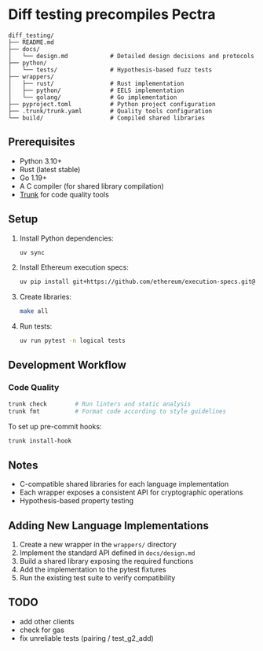 # Diff testing precompiles Pectra

```
diff_testing/
├── README.md
├── docs/
│   └── design.md            # Detailed design decisions and protocols
├── python/
│   └── tests/               # Hypothesis-based fuzz tests
├── wrappers/
│   ├── rust/                # Rust implementation
│   ├── python/              # EELS implementation
│   └── golang/              # Go implementation
├── pyproject.toml           # Python project configuration
├── .trunk/trunk.yaml        # Quality tools configuration
└── build/                   # Compiled shared libraries
```

## Prerequisites

- Python 3.10+
- Rust (latest stable)
- Go 1.19+
- A C compiler (for shared library compilation)
- [Trunk](https://trunk.io) for code quality tools

## Setup

1. Install Python dependencies:

   ```bash
   uv sync
   ```

2. Install Ethereum execution specs:

   ```bash
   uv pip install git+https://github.com/ethereum/execution-specs.git@forks/prague
   ```

3. Create libraries:

   ```bash
   make all
   ```

4. Run tests:

   ```bash
   uv run pytest -n logical tests
   ```

## Development Workflow

### Code Quality

```bash
trunk check        # Run linters and static analysis
trunk fmt          # Format code according to style guidelines
```

To set up pre-commit hooks:

```bash
trunk install-hook
```

## Notes

- C-compatible shared libraries for each language implementation
- Each wrapper exposes a consistent API for cryptographic operations
- Hypothesis-based property testing

## Adding New Language Implementations

1. Create a new wrapper in the `wrappers/` directory
2. Implement the standard API defined in `docs/design.md`
3. Build a shared library exposing the required functions
4. Add the implementation to the pytest fixtures
5. Run the existing test suite to verify compatibility

## TODO

- add other clients
- check for gas
- fix unreliable tests (pairing / test_g2_add)
